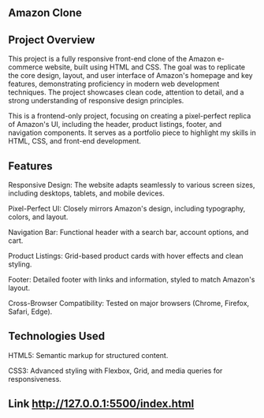 ## Amazon Clone 



## Project Overview

This project is a fully responsive front-end clone of the Amazon e-commerce website, built using HTML and CSS. The goal was to replicate the core design, layout, and user interface of Amazon's homepage and key features, demonstrating proficiency in modern web development techniques. The project showcases clean code, attention to detail, and a strong understanding of responsive design principles.

This is a frontend-only project, focusing on creating a pixel-perfect replica of Amazon's UI, including the header, product listings, footer, and navigation components. It serves as a portfolio piece to highlight my skills in HTML, CSS, and front-end development.

## Features





Responsive Design: The website adapts seamlessly to various screen sizes, including desktops, tablets, and mobile devices.



Pixel-Perfect UI: Closely mirrors Amazon's design, including typography, colors, and layout.



Navigation Bar: Functional header with a search bar, account options, and cart.



Product Listings: Grid-based product cards with hover effects and clean styling.



Footer: Detailed footer with links and information, styled to match Amazon's layout.



Cross-Browser Compatibility: Tested on major browsers (Chrome, Firefox, Safari, Edge).

## Technologies Used





HTML5: Semantic markup for structured content.



CSS3: Advanced styling with Flexbox, Grid, and media queries for responsiveness.






## Link http://127.0.0.1:5500/index.html

